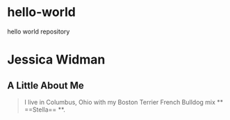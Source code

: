 # hello-world
hello world repository
# Jessica Widman
## A Little About Me
> I live in Columbus, Ohio with my Boston Terrier French Bulldog mix ** ==Stella== **. 
